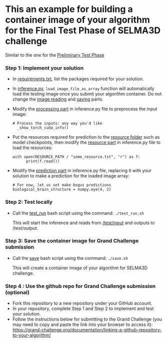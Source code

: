 # This an example for building a container image of your algorithm for the Final Test Phase of SELMA3D challenge

Similar to the one for the [Preliminary Test Phase](https://github.com/YingChen7/SELMA3D_challenge-submission-example)
### Step 1: Implement your solution  
* In [requirements.txt](requirements.txt), list the packages required for your solution.
* In [inference.py](inference.py), `load_image_file_as_array` function will automatically load the testing image once you submit your algorithm container. Do not change the [image reading](inference.py#L33) and [saving](inference.py#L47) parts.
  
* Modify the [processing part](inference.py#L38) in inference.py file to preprocess the input image:
  ```
  # Process the inputs: any way you'd like
    _show_torch_cuda_info()
  ```
* Put the resources required for prediction to the [resource folder](resources) such as model checkpoints, then modify the [resource part](inference.py#L41) in inference.py file to load the resources:
  ```
  with open(RESOURCE_PATH / "some_resource.txt", "r") as f:
        print(f.read())
  ```
* Modify the [prediction part](inference.py#L44) in inference.py file, replacing it with your solution to make a prediction for the loaded image array:
  ```
  # For now, let us set make bogus predictions
  biological_brain_structure = numpy.eye(4, 2)
  ```
### Step 2: Test locally
* Call the [test_run](test_run.sh) bash script using the command:
        ```./test_run.sh```

  This will start the inference and reads from [/test/input](/test/input) and outputs to /test/output.
### Step 3: Save the container image for Grand Challenge submission
*  Call the [save](save.sh) bash script using the command:
        ```./save.sh```

   This will create a container image of your algorithm for SELMA3D challenge.
### Step 4 : Use the github repo for Grand Challenge submission (optional) 
*  Fork this repository to a new repository under your GitHub account.
*  In your repository, complete Step 1 and Step 2 to implement and test your solution.
*  Follow the instructions below for submitting to the Grand Challenge (you may need to copy and paste the link into your browser to access it):
   https://grand-challenge.org/documentation/linking-a-github-repository-to-your-algorithm/

   
